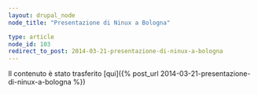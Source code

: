 ```yaml
---
layout: drupal_node
node_title: "Presentazione di Ninux a Bologna"

type: article
node_id: 103
redirect_to_post: 2014-03-21-presentazione-di-ninux-a-bologna
---
```


Il contenuto è stato trasferito [qui]({% post_url 2014-03-21-presentazione-di-ninux-a-bologna %})